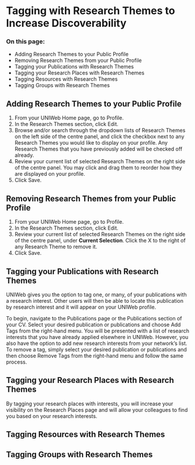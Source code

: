 # Tagging with Research Themes to Increase Discoverability

### On this page:

* Adding Research Themes to your Public Profile
* Removing Research Themes from your Public Profile
* Tagging your Publications with Research Themes
* Tagging your Research Places with Research Themes
* Tagging Resources with Research Themes
* Tagging Groups with Research Themes

## Adding Research Themes to your Public Profile

1. From your UNIWeb Home page, go to Profile. 
2. In the Research Themes section, click Edit.
3. Browse and/or search through the dropdown lists of Research Themes on the left side of the centre panel, and click the checkbox next to any Research Themes you would like to display on your profile. Any Research Themes that you have previously added will be checked off already.
4. Review your current list of selected Research Themes on the right side of the centre panel. You may click and drag them to reorder how they are displayed on your profile. 
5. Click Save.

## Removing Research Themes from your Public Profile

1. From your UNIWeb Home page, go to Profile. 
2. In the Research Themes section, click Edit.
3. Review your current list of selected Research Themes on the right side of the centre panel, under **Current Selection**. Click the X to the right of any Research Theme to remove it. 
4. Click Save.

## Tagging your Publications with Research Themes

UNIWeb gives you the option to tag one, or many, of your publications with a research interest. Other users will then be able to locate this publication by research interest and it will appear on your UNIWeb profile.

To begin, navigate to the Publications page or the Publications section of your CV. Select your desired publication or publications and choose Add Tags from the right-hand menu. You will be presented with a list of research interests that you have already applied elsewhere in UNIWeb. However, you also have the option to add new research interests from your network’s list. To remove a tag, simply select your desired publication or publications and then choose Remove Tags from the right-hand menu and follow the same process.

## Tagging your Research Places with Research Themes

By tagging your research places with interests, you will increase your visibility on the Research Places page and will allow your colleagues to find you based on your research interests.

## Tagging Resources with Research Themes



## Tagging Groups with Research Themes



